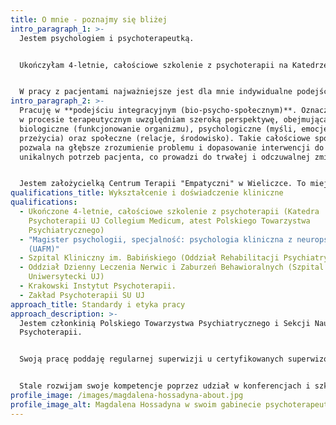 ```yaml
---
title: O mnie - poznajmy się bliżej
intro_paragraph_1: >-
  Jestem psychologiem i psychoterapeutką. 


  Ukończyłam 4-letnie, całościowe szkolenie z psychoterapii na Katedrze Psychoterapii UJ Collegium Medicum, atestowane przez Sekcję Naukową Polskiego Towarzystwa Psychiatrycznego. Ukończyłam również studia psychologiczne o specjalności psychologia kliniczna z neuropsychologią.


  W pracy z pacjentami najważniejsze jest dla mnie indywidualne podejście oraz stworzenie atmosfery bezpieczeństwa i zaufania. Wierzę, że w oparciu o pełną szacunku, nieoceniającą relację możliwa jest głęboka i skuteczna praca nad zgłaszanymi trudnościami.
intro_paragraph_2: >-
  Pracuję w **podejściu integracyjnym (bio-psycho-społecznym)**. Oznacza to, że
  w procesie terapeutycznym uwzględniam szeroką perspektywę, obejmującą czynniki
  biologiczne (funkcjonowanie organizmu), psychologiczne (myśli, emocje,
  przeżycia) oraz społeczne (relacje, środowisko). Takie całościowe spojrzenie
  pozwala na głębsze zrozumienie problemu i dopasowanie interwencji do
  unikalnych potrzeb pacjenta, co prowadzi do trwałej i odczuwalnej zmiany.


  Jestem założycielką Centrum Terapii "Empatyczni" w Wieliczce. To miejsce pracy wielu specjalistów- psychologów i psychoterapeutów. Misją Empatycznych jest tworzenie bezpiecznej i komfortowej przestrzeni, w której każda osoba zmagająca się z trudnościami życiowymi może liczyć na profesjonalne wsparcie terapeutyczne.
qualifications_title: Wykształcenie i doświadczenie kliniczne
qualifications:
  - Ukończone 4-letnie, całościowe szkolenie z psychoterapii (Katedra
    Psychoterapii UJ Collegium Medicum, atest Polskiego Towarzystwa
    Psychiatrycznego)
  - "Magister psychologii, specjalność: psychologia kliniczna z neuropsychologią
    (UAFM)"
  - Szpital Kliniczny im. Babińskiego (Oddział Rehabilitacji Psychiatrycznej)
  - Oddział Dzienny Leczenia Nerwic i Zaburzeń Behawioralnych (Szpital
    Uniwersytecki UJ)
  - Krakowski Instytut Psychoterapii.
  - Zakład Psychoterapii SU UJ
approach_title: Standardy i etyka pracy
approach_description: >-
  Jestem członkinią Polskiego Towarzystwa Psychiatrycznego i Sekcji Naukowej
  Psychoterapii.


  Swoją pracę poddaję regularnej superwizji u certyfikowanych superwizorów, co jest gwarancją profesjonalizmu i dbałości o jakość świadczonej pomocy.


  Stale rozwijam swoje kompetencje poprzez udział w konferencjach i szkoleniach branżowych.
profile_image: /images/magdalena-hossadyna-about.jpg
profile_image_alt: Magdalena Hossadyna w swoim gabinecie psychoterapeutycznym w Wieliczce
---
```

